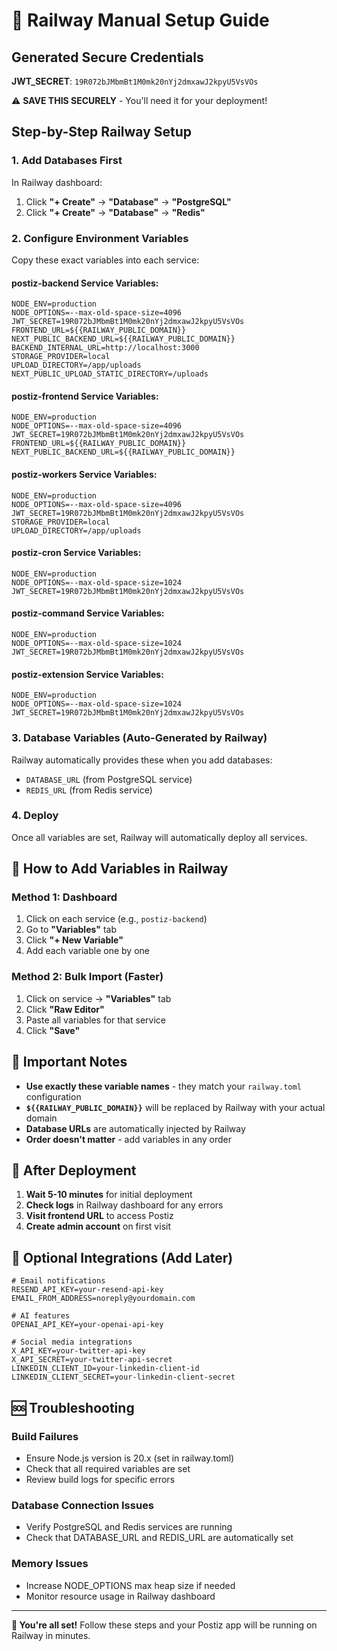 # 🚀 Railway Manual Setup Guide

## Generated Secure Credentials
**JWT_SECRET**: `19R072bJMbmBt1M0mk20nYj2dmxawJ2kpyU5VsVOs`

⚠️ **SAVE THIS SECURELY** - You'll need it for your deployment!

## Step-by-Step Railway Setup

### 1. Add Databases First
In Railway dashboard:
1. Click **"+ Create"** → **"Database"** → **"PostgreSQL"**
2. Click **"+ Create"** → **"Database"** → **"Redis"**

### 2. Configure Environment Variables

Copy these exact variables into each service:

#### **postiz-backend** Service Variables:
```
NODE_ENV=production
NODE_OPTIONS=--max-old-space-size=4096
JWT_SECRET=19R072bJMbmBt1M0mk20nYj2dmxawJ2kpyU5VsVOs
FRONTEND_URL=${{RAILWAY_PUBLIC_DOMAIN}}
NEXT_PUBLIC_BACKEND_URL=${{RAILWAY_PUBLIC_DOMAIN}}
BACKEND_INTERNAL_URL=http://localhost:3000
STORAGE_PROVIDER=local
UPLOAD_DIRECTORY=/app/uploads
NEXT_PUBLIC_UPLOAD_STATIC_DIRECTORY=/uploads
```

#### **postiz-frontend** Service Variables:
```
NODE_ENV=production
NODE_OPTIONS=--max-old-space-size=4096
JWT_SECRET=19R072bJMbmBt1M0mk20nYj2dmxawJ2kpyU5VsVOs
FRONTEND_URL=${{RAILWAY_PUBLIC_DOMAIN}}
NEXT_PUBLIC_BACKEND_URL=${{RAILWAY_PUBLIC_DOMAIN}}
```

#### **postiz-workers** Service Variables:
```
NODE_ENV=production
NODE_OPTIONS=--max-old-space-size=4096
JWT_SECRET=19R072bJMbmBt1M0mk20nYj2dmxawJ2kpyU5VsVOs
STORAGE_PROVIDER=local
UPLOAD_DIRECTORY=/app/uploads
```

#### **postiz-cron** Service Variables:
```
NODE_ENV=production
NODE_OPTIONS=--max-old-space-size=1024
JWT_SECRET=19R072bJMbmBt1M0mk20nYj2dmxawJ2kpyU5VsVOs
```

#### **postiz-command** Service Variables:
```
NODE_ENV=production
NODE_OPTIONS=--max-old-space-size=1024
JWT_SECRET=19R072bJMbmBt1M0mk20nYj2dmxawJ2kpyU5VsVOs
```

#### **postiz-extension** Service Variables:
```
NODE_ENV=production
NODE_OPTIONS=--max-old-space-size=1024
JWT_SECRET=19R072bJMbmBt1M0mk20nYj2dmxawJ2kpyU5VsVOs
```

### 3. Database Variables (Auto-Generated by Railway)
Railway automatically provides these when you add databases:
- `DATABASE_URL` (from PostgreSQL service)
- `REDIS_URL` (from Redis service)

### 4. Deploy
Once all variables are set, Railway will automatically deploy all services.

## 🔧 How to Add Variables in Railway

### Method 1: Dashboard
1. Click on each service (e.g., `postiz-backend`)
2. Go to **"Variables"** tab
3. Click **"+ New Variable"**
4. Add each variable one by one

### Method 2: Bulk Import (Faster)
1. Click on service → **"Variables"** tab
2. Click **"Raw Editor"**
3. Paste all variables for that service
4. Click **"Save"**

## 🚨 Important Notes

- **Use exactly these variable names** - they match your `railway.toml` configuration
- **`${{RAILWAY_PUBLIC_DOMAIN}}`** will be replaced by Railway with your actual domain
- **Database URLs** are automatically injected by Railway
- **Order doesn't matter** - add variables in any order

## 🎯 After Deployment

1. **Wait 5-10 minutes** for initial deployment
2. **Check logs** in Railway dashboard for any errors
3. **Visit frontend URL** to access Postiz
4. **Create admin account** on first visit

## 🔌 Optional Integrations (Add Later)

```
# Email notifications
RESEND_API_KEY=your-resend-api-key
EMAIL_FROM_ADDRESS=noreply@yourdomain.com

# AI features
OPENAI_API_KEY=your-openai-api-key

# Social media integrations
X_API_KEY=your-twitter-api-key
X_API_SECRET=your-twitter-api-secret
LINKEDIN_CLIENT_ID=your-linkedin-client-id
LINKEDIN_CLIENT_SECRET=your-linkedin-client-secret
```

## 🆘 Troubleshooting

### Build Failures
- Ensure Node.js version is 20.x (set in railway.toml)
- Check that all required variables are set
- Review build logs for specific errors

### Database Connection Issues
- Verify PostgreSQL and Redis services are running
- Check that DATABASE_URL and REDIS_URL are automatically set

### Memory Issues
- Increase NODE_OPTIONS max heap size if needed
- Monitor resource usage in Railway dashboard

---

**🎉 You're all set!** Follow these steps and your Postiz app will be running on Railway in minutes.